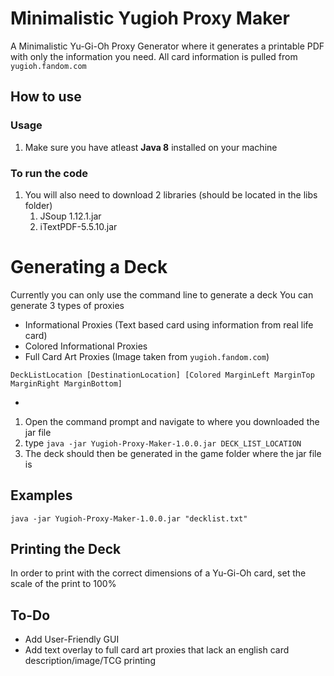 # Minimalistic Yugioh Proxy Maker
A Minimalistic Yu-Gi-Oh Proxy Generator where it generates a printable PDF with only the information you need.
All card information is pulled from `yugioh.fandom.com`

##  How to use

### Usage
	
1. Make sure you have atleast **Java 8** installed on your machine

### To run the code

1. You will also need to download 2 libraries (should be located in the libs folder)
	1. JSoup 1.12.1.jar
	2. iTextPDF-5.5.10.jar

# Generating a Deck
Currently you can only use the command line to generate a deck
You can generate 3 types of proxies

- Informational Proxies (Text based card using information from real life card)
- Colored Informational Proxies 
- Full Card Art Proxies (Image taken from `yugioh.fandom.com`)

	
`DeckListLocation [DestinationLocation] [Colored MarginLeft MarginTop MarginRight MarginBottom]`

- 
 1. Open the command prompt and navigate to where you downloaded the jar file
 2. type `java -jar Yugioh-Proxy-Maker-1.0.0.jar DECK_LIST_LOCATION` 
 3. The deck should then be generated in the game folder where the jar file is

## Examples

    java -jar Yugioh-Proxy-Maker-1.0.0.jar "decklist.txt" 

## Printing the Deck
In order to print with the correct dimensions of a Yu-Gi-Oh card, set the scale of the print to 100% 

## To-Do
- Add User-Friendly GUI
- Add text overlay to full card art proxies that lack an english card description/image/TCG printing
